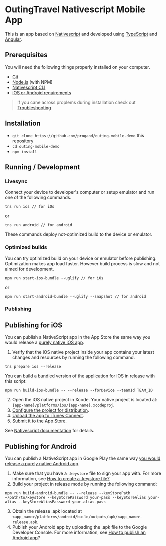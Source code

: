 # OutingTravel Nativescript Mobile App

This is an app based on [Nativescript](https://www.nativescript.org/) and developed using [TypeScript](https://www.typescriptlang.org/) and [Angular](https://angular.io/). 

## Prerequisites

You will need the following things properly installed on your computer.

* [Git](https://git-scm.com/)
* [Node.js](https://nodejs.org/) (with NPM)
* [Nativescript CLI](https://docs.nativescript.org/angular/start/quick-setup#step-2-install-the-nativescript-cli)
* [iOS or Android requirements](https://docs.nativescript.org/angular/start/quick-setup#step-3-install-ios-and-android-requirements)

>If you cane across proplems during installation check out [Troubleshooting](https://docs.nativescript.org/angular/start/troubleshooting)

## Installation

* `git clone https://github.com/progand/outing-mobile-demo` this repository
* `cd outing-mobile-demo`
* `npm install`

## Running / Development

### Livesync

Connect your device to developer's computer or setup emulator and run one of the following commands.

```
tns run ios // for iOs
```

or 

```
tns run android // for android
```

These commands deploy not-optimized build to the device or emulator.

### Optimized builds 

You can try optimized build on your device or emulator before publishing. Optimization makes app load faster. However build process is slow and not aimed for development.

```
npm run start-ios-bundle --uglify // for iOs
```

or 

```
npm run start-android-bundle --uglify --snapshot // for android
```

### Publishing

## Publishing for iOS

You can publish a NativeScript app in the App Store the same way you would release a [purely native iOS app](https://developer.apple.com/library/ios/documentation/IDEs/Conceptual/AppDistributionGuide/Introduction/Introduction.html).

1. Verify that the iOS native project inside your app contains your latest changes and resources by running the following command. 

```
tns prepare ios --release
```

You can build a bundled version of the application for iOS in release with this script:

```
npm run build-ios-bundle -- --release --forDevice --teamId TEAM_ID
```

2. Open the iOS native project in Xcode. Your native project is located at: `{app-name}/platforms/ios/{app-name}.xcodeproj`.
3. [Configure the project for distribution](https://developer.apple.com/library/ios/documentation/IDEs/Conceptual/AppDistributionGuide/ConfiguringYourApp/ConfiguringYourApp.html).
4. [Upload the app to iTunes Connect](https://developer.apple.com/library/ios/documentation/IDEs/Conceptual/AppDistributionGuide/UploadingYourApptoiTunesConnect/UploadingYourApptoiTunesConnect.html).
5. [Submit it to the App Store](https://developer.apple.com/library/ios/documentation/LanguagesUtilities/Conceptual/iTunesConnect_Guide/Chapters/SubmittingTheApp.html).

See [Nativescript documentation](https://docs.nativescript.org/angular/publishing/publishing-ios-apps) for details.

## Publishing for Android

You can publish a NativeScript app in Google Play the same way [you would release a purely native Android app](http://developer.android.com/tools/publishing/publishing_overview.html).

1. Make sure that you have a `.keystore` file to sign your app with. For more information, see [How to create a .keystore file?](http://developer.android.com/tools/publishing/app-signing.html#signing-manually)
2. Build your project in release mode by running the following command: 

```
npm run build-android-bundle -- --release --keyStorePath ~/path/to/keystore --keyStorePassword your-pass --keyStoreAlias your-alias --keyStoreAliasPassword your-alias-pass
```

3. Obtain the release .apk located at `<app_name>/platforms/android/build/outputs/apk/<app_name>-release.apk`.
4. Publish your Android app by uploading the .apk file to the Google Developer Console. For more information, see [How to publish an Android app](http://developer.android.com/distribute/googleplay/start.html)?